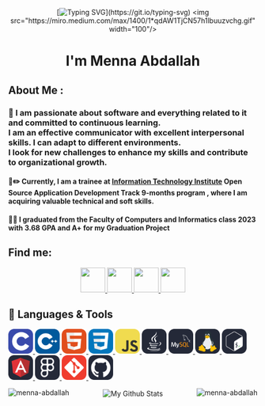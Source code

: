 
<div align ="center">
 
[![Typing SVG](https://readme-typing-svg.herokuapp.com?font=Fira+Code&pause=1000&color=F7E13D&background=000000&random=false&width=435&lines=%3E%3E+Hello%2C+World!)](https://git.io/typing-svg)
<img src="https://miro.medium.com/max/1400/1*qdAW1TjCN57h1lbuuzvchg.gif" width="100"/>
<h1> I'm Menna Abdallah </h1>
</div>

## About Me :
### 🌱 I am passionate about software and everything related to it and committed to continuous learning. <br> I am an effective communicator with excellent interpersonal skills. I can adapt to different environments. <br> I look for new challenges to enhance my skills and contribute to organizational growth.
#### :ledger::pencil2:  Currently, I am a trainee at <a href="https://iti.gov.eg/iti/home" target="blank"> Information Technology Institute</a> Open Source Application Development Track 9-months program , where I am acquiring valuable technical and soft skills.
#### 👨‍🎓 I graduated from the Faculty of Computers and Informatics class 2023 with 3.68 GPA and A+ for my Graduation Project

## Find me:
<div align ="center">
 <a href="menna.abdallh11@gmail.com">
  <img width="50" height="50" src="https://cdn-icons-png.flaticon.com/512/888/888853.png"/>
</a>
<a href="https://www.linkedin.com/in/menna-a-b335711a4">
  <img width="50" height="50" src="https://user-images.githubusercontent.com/46517096/166973395-19676cd8-f8ec-4abf-83ff-da8243505b82.png"/>
</a>
<a href="https://www.hackerrank.com/profile/menna_abdallh11">
  <img width="50" height="50" src="https://raw.githubusercontent.com/rahuldkjain/github-profile-readme-generator/master/src/images/icons/Social/hackerrank.svg"/>
</a>
<a href="https://leetcode.com/user2074yv/">
  <img width="50" height="50" src="https://camo.githubusercontent.com/7c89b46de0f34cfcc4d8c7217c2359d1b1af78c72151f73f4e81b7aa127ca4c6/68747470733a2f2f692e696d6775722e636f6d2f49735335786b5a2e706e67"/>
</a>
</div>

## 🚀 Languages & Tools 

<p>
  <a href ="https://en.wikipedia.org/wiki/C_(programming_language)"> 
 <img src ="https://github.com/tandpfun/skill-icons/blob/main/icons/C.svg" width = "50" height ="50">
 </a>
  <a href ="https://cplusplus.com/"> 
 <img src ="https://github.com/tandpfun/skill-icons/blob/main/icons/CPP.svg" width = "50" height ="50">
 </a>
  <a href="https://en.wikipedia.org/wiki/HTML5#:~:text=HTML5%20(Hypertext%20Markup%20Language%205,Web%20Consortium%20(W3C)%20recommendation."> 
 <img src ="https://github.com/tandpfun/skill-icons/blob/main/icons/HTML.svg" width = "50" height ="50">
 </a>
  <a href ="https://www.tutorialspoint.com/css/css3_tutorial.htm#:~:text=Cascading%20Style%20Sheets%20(CSS)%20is,Names"> 
 <img src ="https://github.com/tandpfun/skill-icons/blob/main/icons/CSS.svg" width = "50" height ="50">
 </a>
  <a href ="https://www.javascript.com/"> 
 <img src ="https://github.com/tandpfun/skill-icons/blob/main/icons/JavaScript.svg" width = "50" height ="50">
 </a>
    <a href ="https://www.java.com/en/"> 
 <img src ="https://github.com/tandpfun/skill-icons/blob/main/icons/Java-Dark.svg" width = "50" height ="50">
 </a>
 <a href ="https://en.wikipedia.org/wiki/SQL"> 
 <img src ="https://github.com/tandpfun/skill-icons/blob/main/icons/MySQL-Dark.svg" width = "50" height ="50">
 </a>
 <a href ="https://www.linux.org/"> 
 <img src ="https://github.com/tandpfun/skill-icons/blob/main/icons/Linux-Dark.svg" width = "50" height ="50">
 </a>
  <a href ="https://www.gnu.org/software/bash/"> 
 <img src ="https://github.com/tandpfun/skill-icons/blob/main/icons/Bash-Dark.svg" width = "50" height ="50">
 </a>
  <a href ="https://angular.io/"> 
 <img src ="https://github.com/tandpfun/skill-icons/blob/main/icons/Angular-Dark.svg" width = "50" height ="50">
 </a>
  <a href ="https://www.figma.com/"> 
 <img src ="https://github.com/tandpfun/skill-icons/blob/main/icons/Figma-Dark.svg" width = "50" height ="50">
 </a>
 <a href ="https://git-scm.com/"> 
 <img src ="https://github.com/tandpfun/skill-icons/blob/main/icons/Git.svg" width = "50" height ="50">
 </a>
  <a href ="https://github.com/"> 
 <img src ="https://github.com/tandpfun/skill-icons/blob/main/icons/Github-Dark.svg" width = "50" height ="50">
 </a>
</p>


<img align="left" src="https://github-readme-stats.vercel.app/api?username=menna-abdallah&show_icons=true&locale=en&theme=radica" alt="menna-abdallah" />
<img align="right" src="https://github-readme-streak-stats.herokuapp.com/?user=menna-abdallah&theme=radica" alt="menna-abdallah" />

<!--
#### Visitors
![VisitorCount](https://profile-counter.glitch.me/menna-abdallah/count.svg)
-->
<p align="center">
<img align="center" src="https://github-readme-stats.vercel.app/api/top-langs/?username=menna-abdallah&layout=compact&theme=radical" alt="My Github Stats">
</p>


